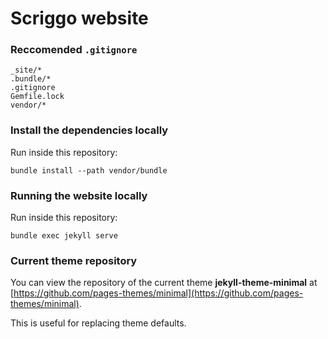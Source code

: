 # Scriggo website

### Reccomended `.gitignore`

```gitignore
_site/*
.bundle/*
.gitignore
Gemfile.lock
vendor/*
```

### Install the dependencies locally

Run inside this repository:

```
bundle install --path vendor/bundle
```

### Running the website locally

Run inside this repository:

```
bundle exec jekyll serve
```

### Current theme repository

You can view the repository of the current theme **jekyll-theme-minimal** at [https://github.com/pages-themes/minimal](https://github.com/pages-themes/minimal).

This is useful for replacing theme defaults.